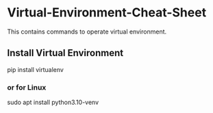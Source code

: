 # Virtual-Environment-Cheat-Sheet
This contains commands to operate virtual environment.
<body>
  <h2>Install Virtual Environment</h2>
  <p>
    pip install virtualenv
    <h3>or for Linux</h3>
    sudo apt install python3.10-venv
  </p>
</body>
